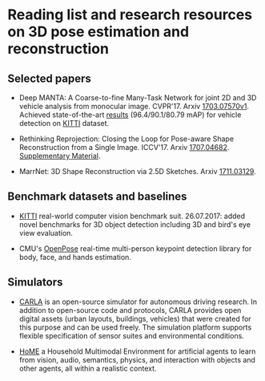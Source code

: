 # Reading list and research resources on 3D pose estimation and reconstruction 

## Selected papers

* Deep MANTA: A Coarse-to-fine Many-Task Network for joint 2D and 3D vehicle analysis from monocular image. CVPR'17. Arxiv [1703.07570v1](https://arxiv.org/abs/1703.07570). Achieved state-of-the-art [results](http://www.cvlibs.net/datasets/kitti/eval_object_detail.php?&result=6759889c0a252c63765d5e2e69cb8b1433cadb0a) (96.4/90.1/80.79 mAP) for vehicle detection on [KITTI](http://www.cvlibs.net/datasets/kitti/eval_object.php?obj_benchmark=3d) dataset.

* Rethinking Reprojection: Closing the Loop for Pose-aware Shape Reconstruction from a Single Image. ICCV'17. Arxiv [1707.04682](https://arxiv.org/abs/1707.04682 "PDF"). [Supplementary Material](http://www.hamedkiani.com/uploads/5/1/8/8/51882963/rr_sup.pdf "PDF").

* MarrNet: 3D Shape Reconstruction via 2.5D Sketches. Arxiv [1711.03129](https://arxiv.org/abs/1711.03129 "PDF").

## Benchmark datasets and baselines

* [KITTI](http://www.cvlibs.net/datasets/kitti/eval_object.php?obj_benchmark=3d) real-world computer vision benchmark suit. 26.07.2017: added novel benchmarks for 3D object detection including 3D and bird's eye view evaluation.

* CMU's [OpenPose](https://github.com/CMU-Perceptual-Computing-Lab/openpose) real-time multi-person keypoint detection library for body, face, and hands estimation.

## Simulators

* [CARLA](http://www.carla.org/) is an open-source simulator for autonomous driving research. In addition to open-source code and protocols, CARLA provides open digital assets (urban layouts, buildings, vehicles) that were created for this purpose and can be used freely. The simulation platform supports flexible specification of sensor suites and environmental conditions.

* [HoME](https://home-platform.github.io) a Household Multimodal Environment for artificial agents to learn from vision, audio, semantics, physics, and interaction with objects and other agents, all within a realistic context.



